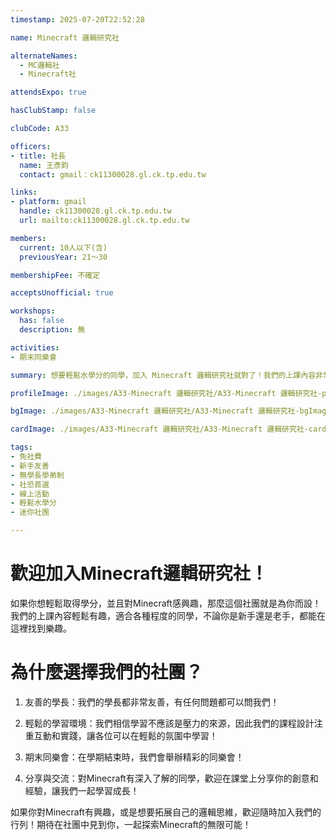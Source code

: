 ```yaml
---
timestamp: 2025-07-20T22:52:28

name: Minecraft 邏輯研究社

alternateNames:
  - MC邏輯社
  - Minecraft社

attendsExpo: true

hasClubStamp: false

clubCode: A33

officers:
- title: 社長
  name: 王彥鈞
  contact: gmail：ck11300028.gl.ck.tp.edu.tw

links:
- platform: gmail
  handle: ck11300028.gl.ck.tp.edu.tw
  url: mailto:ck11300028.gl.ck.tp.edu.tw

members:
  current: 10人以下(含)
  previousYear: 21～30

membershipFee: 不確定

acceptsUnofficial: true

workshops:
  has: false
  description: 無

activities:
- 期末同樂會

summary: 想要輕鬆水學分的同學，加入 Minecraft 邏輯研究社就對了！我們的上課內容非常輕鬆，學長也都很友善，期末還有同樂會喔！對Minecraft很了解的同學，也歡迎上臺向大家分享！歡迎對 Minecraft 有興趣的同學加入！

profileImage: ./images/A33-Minecraft 邏輯研究社/A33-Minecraft 邏輯研究社-profileImage.jpg

bgImage: ./images/A33-Minecraft 邏輯研究社/A33-Minecraft 邏輯研究社-bgImage.jpg

cardImage: ./images/A33-Minecraft 邏輯研究社/A33-Minecraft 邏輯研究社-cardImage.jpg

tags:
- 免社費
- 新手友善
- 無學長學弟制
- 社恐首選
- 線上活動
- 輕鬆水學分
- 迷你社團

---
```


# 歡迎加入Minecraft邏輯研究社！

如果你想輕鬆取得學分，並且對Minecraft感興趣，那麼這個社團就是為你而設！我們的上課內容輕鬆有趣，適合各種程度的同學，不論你是新手還是老手，都能在這裡找到樂趣。

# 為什麼選擇我們的社團？

1. 友善的學長：我們的學長都非常友善，有任何問題都可以問我們！
   
2. 輕鬆的學習環境：我們相信學習不應該是壓力的來源，因此我們的課程設計注重互動和實踐，讓各位可以在輕鬆的氛圍中學習！

3. 期末同樂會：在學期結束時，我們會舉辦精彩的同樂會！

4. 分享與交流：對Minecraft有深入了解的同學，歡迎在課堂上分享你的創意和經驗，讓我們一起學習成長！

如果你對Minecraft有興趣，或是想要拓展自己的邏輯思維，歡迎隨時加入我們的行列！期待在社團中見到你，一起探索Minecraft的無限可能！


